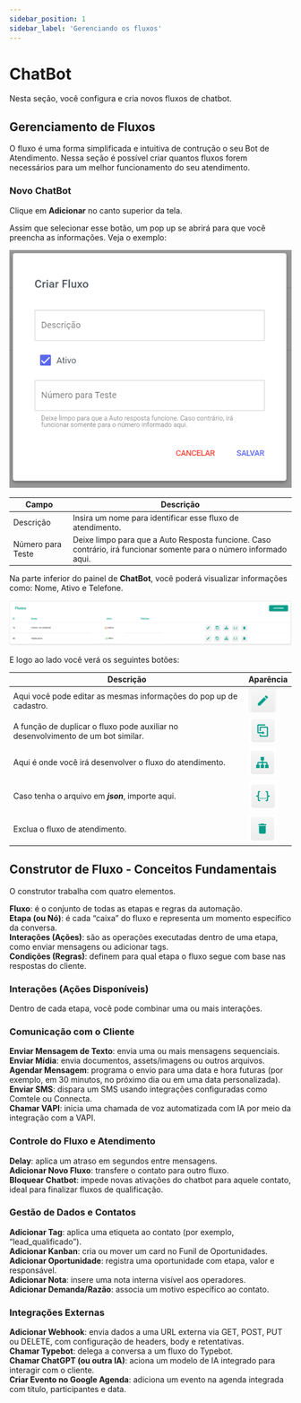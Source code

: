 ```yaml
---
sidebar_position: 1
sidebar_label: 'Gerenciando os fluxos'
---
```


# ChatBot

Nesta seção, você configura e cria novos fluxos de chatbot.

## Gerenciamento de Fluxos

O fluxo é uma forma simplificada e intuitiva de contrução o seu Bot de Atendimento. Nessa seção é possível criar quantos fluxos forem necessários para um melhor funcionamento do seu atendimento.

### Novo ChatBot

Clique em **Adicionar** no canto superior da tela.

Assim que selecionar esse botão, um pop up se abrirá para que você preencha as informações. Veja o exemplo:

![alt text](assets/image-1.png)

| Campo             | Descrição                                                                                                   |
|-------------------|-------------------------------------------------------------------------------------------------------------|
| Descrição         | Insira um nome para identificar esse fluxo de atendimento.                                                  |
| Número para Teste | Deixe limpo para que a Auto Resposta funcione. Caso contrário, irá funcionar somente para o número informado aqui. |

Na parte inferior do painel de **ChatBot**, você poderá visualizar informações como: Nome, Ativo e Telefone.

![alt text](assets/image.png)

E logo ao lado você verá os seguintes botões:

| Descrição             | Aparência                                                                                                   |
|-------------------|-------------------------------------------------------------------------------------------------------------|
| Aqui você pode editar as mesmas informações do pop up de cadastro.         | ![alt text](assets/image-6.png)                                                |
| A função de duplicar o fluxo pode auxiliar no desenvolvimento de um bot similar. | ![alt text](assets/image-7.png) |
| Aqui é onde você irá desenvolver o fluxo do atendimento. | ![alt text](assets/image-8.png) |
| Caso tenha o arquivo em ***json***, importe aqui. | ![alt text](assets/image-5.png)|
| Exclua o fluxo de atendimento. | ![alt text](assets/image-9.png)|


## Construtor de Fluxo - Conceitos Fundamentais

O construtor trabalha com quatro elementos.

**Fluxo**: é o conjunto de todas as etapas e regras da automação.  
**Etapa (ou Nó)**: é cada “caixa” do fluxo e representa um momento específico da conversa.  
**Interações (Ações)**: são as operações executadas dentro de uma etapa, como enviar mensagens ou adicionar tags.  
**Condições (Regras)**: definem para qual etapa o fluxo segue com base nas respostas do cliente.

### Interações (Ações Disponíveis)

Dentro de cada etapa, você pode combinar uma ou mais interações.

### Comunicação com o Cliente

**Enviar Mensagem de Texto**: envia uma ou mais mensagens sequenciais.  
**Enviar Mídia**: envia documentos, assets/imagens ou outros arquivos.  
**Agendar Mensagem**: programa o envio para uma data e hora futuras (por exemplo, em 30 minutos, no próximo dia ou em uma data personalizada).  
**Enviar SMS**: dispara um SMS usando integrações configuradas como Comtele ou Connecta.  
**Chamar VAPI**: inicia uma chamada de voz automatizada com IA por meio da integração com a VAPI.

### Controle do Fluxo e Atendimento

**Delay**: aplica um atraso em segundos entre mensagens.  
**Adicionar Novo Fluxo**: transfere o contato para outro fluxo.  
**Bloquear Chatbot**: impede novas ativações do chatbot para aquele contato, ideal para finalizar fluxos de qualificação.

### Gestão de Dados e Contatos

**Adicionar Tag**: aplica uma etiqueta ao contato (por exemplo, “lead_qualificado”).  
**Adicionar Kanban**: cria ou mover um card no Funil de Oportunidades.  
**Adicionar Oportunidade**: registra uma oportunidade com etapa, valor e responsável.  
**Adicionar Nota**: insere uma nota interna visível aos operadores.  
**Adicionar Demanda/Razão**: associa um motivo específico ao contato.

### Integrações Externas

**Adicionar Webhook**: envia dados a uma URL externa via GET, POST, PUT ou DELETE, com configuração de headers, body e retentativas.  
**Chamar Typebot**: delega a conversa a um fluxo do Typebot.  
**Chamar ChatGPT (ou outra IA)**: aciona um modelo de IA integrado para interagir com o cliente.  
**Criar Evento no Google Agenda**: adiciona um evento na agenda integrada com título, participantes e data.

